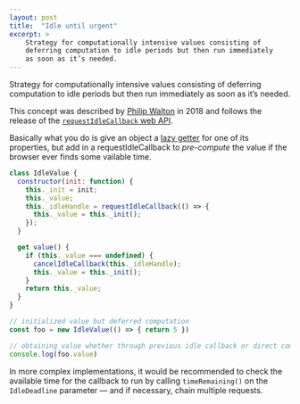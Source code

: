 ```yaml
---
layout: post
title:  "Idle until urgent"
excerpt: >
    Strategy for computationally intensive values consisting of 
    deferring computation to idle periods but then run immediately 
    as soon as it’s needed.
---
```


Strategy for computationally intensive values consisting of deferring computation to idle periods but then run immediately as soon as it’s needed.

This concept was described by [Philip Walton](https://philipwalton.com/articles/idle-until-urgent/) in 2018 and follows the release of the [`requestIdleCallback` web API](https://developer.mozilla.org/en-US/docs/Web/API/Window/requestIdleCallback).

Basically what you do is give an object a [lazy getter](http://til.florianpellet.com/2019/07/08/Lazy-getter/) for one of its properties, but add in a requestIdleCallback to *pre-compute* the value if the browser ever finds some vailable time.

```javascript
class IdleValue {
  constructor(init: function) {
    this._init = init;
    this._value;
    this._idleHandle = requestIdleCallback(() => {
      this._value = this._init();
    });
  }

  get value() {
    if (this._value === undefined) {
      cancelIdleCallback(this._idleHandle);
      this._value = this._init();
    }
    return this._value;
  }
}

// initialized value but deferred computation
const foo = new IdleValue(() => { return 5 })

// obtaining value whether through previous idle callback or direct computation
console.log(foo.value)
```

In more complex implementations, it would be recommended to check the available time for the callback to run by calling `timeRemaining()` on the `IdleDeadline` parameter — and if necessary, chain multiple requests.